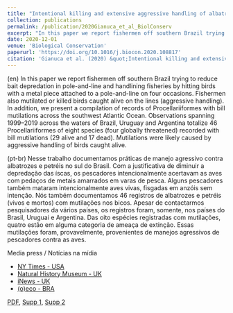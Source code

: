 ```yaml
---
title: "Intentional killing and extensive aggressive handling of albatrosses and petrels at sea in the southwestern Atlantic Ocean"
collection: publications
permalink: /publication/2020Gianuca_et_al_BiolConserv
excerpt: "In this paper we report fishermen off southern Brazil trying to reduce bait depredation in pole-and-line and handlining fisheries by hitting birds with a metal piece attached to a pole-and-line on four occasions. Fishermen also mutilated or killed birds caught alive on the lines (aggressive handling). In addition, we present a compilation of records of Procellariiformes with bill mutilations across the southwest Atlantic Ocean. Observations spanning 1999–2019 across the waters of Brazil, Uruguay and Argentina totalize 46 Procellariiformes of eight species (four globally threatened) recorded with bill mutilations (29 alive and 17 dead). Mutilations were likely caused by aggressive handling of birds caught alive."
date: 2020-12-01
venue: 'Biological Conservation'
paperurl: 'https://doi.org/10.1016/j.biocon.2020.108817'
citation: 'Gianuca et al. (2020) &quot;Intentional killing and extensive aggressive handling of albatrosses and petrels at sea in the southwestern Atlantic Ocean.&quot; <i>Biol. Conserv.</i> 252: 108817.'
---
```

(en)  In this paper we report fishermen off southern Brazil trying to reduce bait depredation in pole-and-line and handlining fisheries by hitting birds with a metal piece attached to a pole-and-line on four occasions. Fishermen also mutilated or killed birds caught alive on the lines (aggressive handling). In addition, we present a compilation of records of Procellariiformes with bill mutilations across the southwest Atlantic Ocean. Observations spanning 1999–2019 across the waters of Brazil, Uruguay and Argentina totalize 46 Procellariiformes of eight species (four globally threatened) recorded with bill mutilations (29 alive and 17 dead). Mutilations were likely caused by aggressive handling of birds caught alive.

(pt-br)  Nesse trabalho documentamos práticas de manejo agressivo contra albatrozes e petréis no sul do Brasil. Com a justificativa de diminuir a depredação das íscas, os pescadores intencionalmente acertavam as aves com pedaços de metais amarrados em varas de pesca. Alguns pescadores também mataram intencionalmente aves vivas, fisgadas em anzóis sem intenção. Nós também documentamos 46 registros de albatrozes e petréis (vivos e mortos) com mutilações nos bicos. Apesar de contactarmos pesquisadores da vários países, os registros foram, somente, nos países do Brasil, Uruguai e Argentina. Das oito espécies registradas com mutilações, quatro estão em alguma categoria de ameaça de extinção. Essas mutilações foram, provavelmente, provenientes de manejos agressivos de pescadores contra as aves.

Media press / Notícias na mídia
* [NY Times - USA](https://www.thetimes.co.uk/article/fishermen-cut-bills-off-endangered-albatrosses-633v3dh3m)
* [Natural History Museum - UK](https://www.nhm.ac.uk/discover/news/2020/november/fishermen-are-cutting-off-the-beaks-of-endangered-albatrosses.html)
* [iNews - UK](https://inews.co.uk/news/environment/endangered-seabirds-mutilated-fishing-industry-south-america-study-albatross-petrels-762340)
* [(o)eco - BRA](https://www.oeco.org.br/noticias/pesquisa-expoe-como-ma-conduta-de-pescadores-mata-e-mutila-albatrozes/?utm_campaign=shareaholic&utm_medium=whatsapp&utm_source=im)

[PDF](http://nwdaudt.github.io/files/2020_Gianuca_et_al_BiolConserv_Intentional_killing_and_bill_mutilations_albatrosses_petrels_SWAtlanticOcean.pdf.pdf), [Supp 1](http://nwdaudt.github.io/files/2020_Gianuca_et_al_BiolConserv_Supp1.pdf), [Supp 2](http://nwdaudt.github.io/files/2020_Gianuca_et_al_BiolConserv_Supp2.pdf)
